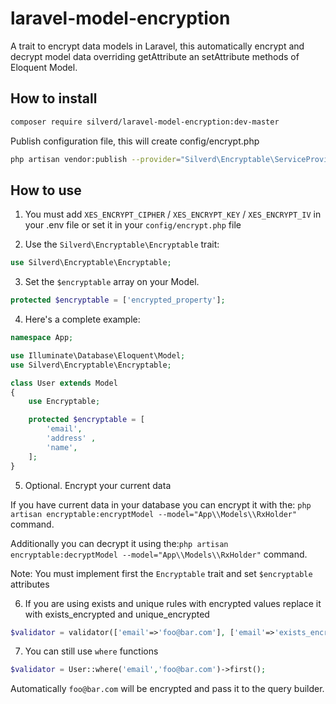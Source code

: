 # laravel-model-encryption

A trait to encrypt data models in Laravel, this automatically encrypt and decrypt model data overriding getAttribute an setAttribute methods of Eloquent Model.

## How to install

```bash
composer require silverd/laravel-model-encryption:dev-master
```

Publish configuration file, this will create config/encrypt.php

```bash
php artisan vendor:publish --provider="Silverd\Encryptable\ServiceProvider"
``` 

## How to use

1.  You must add `XES_ENCRYPT_CIPHER` / `XES_ENCRYPT_KEY` / `XES_ENCRYPT_IV` in your .env file or set it in your `config/encrypt.php` file

2. Use the `Silverd\Encryptable\Encryptable` trait:

```php
use Silverd\Encryptable\Encryptable;
```

3. Set the `$encryptable` array on your Model.

```php
protected $encryptable = ['encrypted_property'];
```

4. Here's a complete example:

```php
namespace App;

use Illuminate\Database\Eloquent\Model;
use Silverd\Encryptable\Encryptable;

class User extends Model
{
    use Encryptable;

    protected $encryptable = [
        'email',
        'address' ,
        'name',
    ];
}
```

5. Optional. Encrypt your current data

If you have current data in your database you can encrypt it with the: `php artisan encryptable:encryptModel --model="App\\Models\\RxHolder"` command.

Additionally you can decrypt it using the:`php artisan encryptable:decryptModel --model="App\\Models\\RxHolder"` command.

Note: You must implement first the `Encryptable` trait and set `$encryptable` attributes

6. If you are using exists and unique rules with encrypted values replace it with exists_encrypted and unique_encrypted 

```php
$validator = validator(['email'=>'foo@bar.com'], ['email'=>'exists_encrypted:users,email']);
```

7. You can still use `where` functions 

```php
$validator = User::where('email','foo@bar.com')->first();
```

Automatically `foo@bar.com` will be encrypted and pass it to the query builder.
